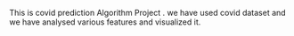This is covid prediction Algorithm Project . we have used covid dataset
and we have analysed various features and visualized it.
